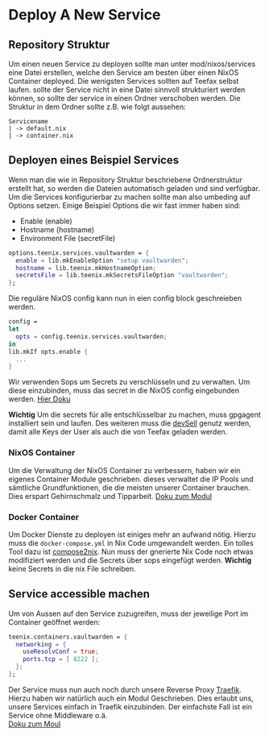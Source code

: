 # Deploy A New Service

## Repository Struktur
Um einen neuen Service zu deployen sollte man unter mod/nixos/services eine Datei erstellen, 
welche den Service am besten über einen NixOS Container deployed.
Die wenigsten Services sollten auf Teefax selbst laufen. sollte der Service nicht 
in eine Datei sinnvoll strukturiert werden können, so sollte der service in einen
Ordner verschoben werden. Die Struktur in dem Ordner sollte z.B. wie folgt aussehen:
```
Servicename
| -> default.nix
| -> container.nix
```

## Deployen eines Beispiel Services
Wenn man die wie in Repository Struktur beschriebene Ordnerstruktur erstellt hat,
so werden die Dateien automatisch geladen und sind verfügbar. Um die Services 
konfigurierbar zu machen sollte man also umbeding auf Options setzen. Einige
Beispiel Options die wir fast immer haben sind:
- Enable (enable)
- Hostname (hostname)
- Environment File (secretFile)

```nix
options.teenix.services.vaultwarden = {
  enable = lib.mkEnableOption "setup vaultwarden";
  hostname = lib.teenix.mkHostnameOption;
  secretsFile = lib.teenix.mkSecretsFileOption "vaultwarden";
};
```

Die reguläre NixOS config kann nun in eien config block geschreieben werden.
```nix
config =
let
  opts = config.teenix.services.vaultwarden;
in
lib.mkIf opts.enable {
  ...
}
```

Wir verwenden Sops um Secrets zu verschlüsseln und zu verwalten. Um diese einzubinden,
muss das secret in die NixOS config eingebunden werden. [Hier Doku](https://github.com/Mic92/sops-nix)

**Wichtig**
Um die secrets für alle entschlüsselbar zu machen, muss gpgagent installiert sein und laufen. 
Des weiteren muss die [devSell](https://nixos.wiki/wiki/Development_environment_with_nix-shell)
genutz werden, damit alle Keys der User als auch die von Teefax geladen werden.

### NixOS Container
Um die Verwaltung der NixOS Container zu verbessern, haben wir ein eigenes Container Module
geschrieben. dieses verwaltet die IP Pools und sämtliche Grundfunktionen, die die meisten
unserer Container brauchen. Dies erspart Gehirnschmalz und Tipparbeit.
[Doku zum Modul](./Modules/Container)


### Docker Container
Um Docker Dienste zu deployen ist einiges mehr an aufwand nötig. Hierzu muss
die `docker-compose.yml` in Nix Code umgewandelt werden. Ein tolles Tool dazu 
ist [compose2nix](https://github.com/aksiksi/compose2nix). Nun muss der gnerierte
Nix Code noch etwas modifiziert werden und die Secrets über sops eingefügt werden.
**Wichtig** keine Secrets in die nix File schreiben.

## Service accessible machen
Um von Aussen auf den Service zuzugreifen, muss der jeweilige Port im Container geöffnet werden:
```nix
teenix.containers.vaultwarden = {
  networking = {
    useResolvConf = true;
    ports.tcp = [ 8222 ];
  };
};
```

Der Service muss nun auch noch durch unsere Reverse Proxy [Traefik](https://doc.traefik.io/traefik/).  
Hierzu haben wir natürlich auch ein Modul Geschrieben. Dies
erlaubt uns, unsere Services einfach in Traefik einzubinden.
Der einfachste Fall ist ein Service ohne Middleware o.ä.  
[Doku zum Moul](./modules/Traefik.md)
